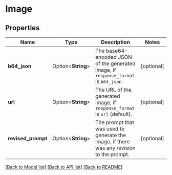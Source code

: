 # Image

## Properties

Name | Type | Description | Notes
------------ | ------------- | ------------- | -------------
**b64_json** | Option<**String**> | The base64-encoded JSON of the generated image, if `response_format` is `b64_json`. | [optional]
**url** | Option<**String**> | The URL of the generated image, if `response_format` is `url` (default). | [optional]
**revised_prompt** | Option<**String**> | The prompt that was used to generate the image, if there was any revision to the prompt. | [optional]

[[Back to Model list]](../README.md#documentation-for-models) [[Back to API list]](../README.md#documentation-for-api-endpoints) [[Back to README]](../README.md)



